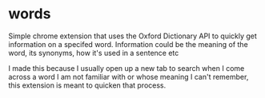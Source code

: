 # words

Simple chrome extension that uses the Oxford Dictionary API to quickly get information on a specifed word. Information could be the meaning of the word, its synonyms, how it's used in a sentence etc

I made this because I usually open up a new tab to search when I come across a word I am not familiar with or whose meaning I can't remember, this extension is meant to quicken that process.
